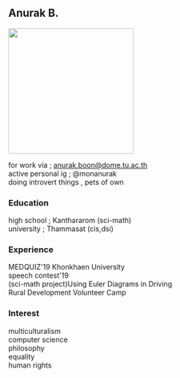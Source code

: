 ## Anurak B.
<img src="https://www.img.in.th/images/91185cc9894462929b056ae7945fa211.jpg" width="250" height="250">

for work via ; anurak.boon@dome.tu.ac.th <br>
active personal ig ; @monanurak <br>
doing introvert things , pets of own 

### Education

high school ; Kanthararom (sci-math) <br>
university  ; Thammasat (cis,dsi)

### Experience

MEDQUIZ'19 Khonkhaen University <br>
speech contest'19  <br>
(sci-math project)Using Euler Diagrams in Driving <br>
Rural Development Volunteer Camp

### Interest

multiculturalism <br>
computer science <br>
philosophy <br>
equality <br>
human rights

